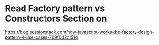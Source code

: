 
# Read Factory pattern vs Constructors Section on

https://blog.sessionstack.com/how-javascript-works-the-factory-design-pattern-4-use-cases-7b9f0d22151d

